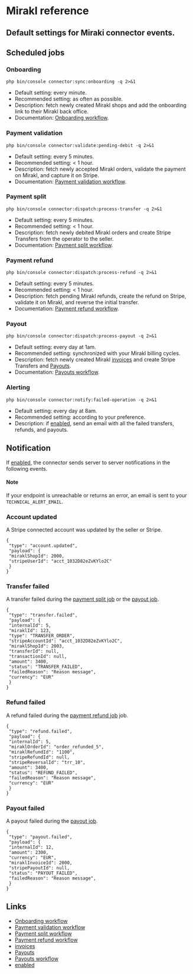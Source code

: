 # Mirakl reference

## Default settings for Miraki connector events.

## Scheduled jobs

### Onboarding

```
php bin/console connector:sync:onboarding -q 2>&1
```

- Default setting: every minute.
- Recommended setting: as often as possible.
- Description: fetch newly created Mirakl shops and add the onboarding link to
their Mirakl back office.
- Documentation: [Onboarding
workflow](https://docs.stripe.com/connectors/mirakl/onboarding-sellers).

### Payment validation

```
php bin/console connector:validate:pending-debit -q 2>&1
```

- Default setting: every 5 minutes.
- Recommended setting: < 1 hour.
- Description: fetch newly accepted Mirakl orders, validate the payment on
Mirakl, and capture it on Stripe.
- Documentation: [Payment validation
workflow](https://docs.stripe.com/connectors/mirakl/payments#payment-validation).

### Payment split

```
php bin/console connector:dispatch:process-transfer -q 2>&1
```

- Default setting: every 5 minutes.
- Recommended setting: < 1 hour.
- Description: fetch newly debited Mirakl orders and create Stripe Transfers
from the operator to the seller.
- Documentation: [Payment split
workflow](https://docs.stripe.com/connectors/mirakl/payments#payment-split).

### Payment refund

```
php bin/console connector:dispatch:process-refund -q 2>&1
```

- Default setting: every 5 minutes.
- Recommended setting: < 1 hour.
- Description: fetch pending Mirakl refunds, create the refund on Stripe,
validate it on Mirakl, and reverse the initial transfer.
- Documentation: [Payment refund
workflow](https://docs.stripe.com/connectors/mirakl/payments#payment-refund).

### Payout

```
php bin/console connector:dispatch:process-payout -q 2>&1
```

- Default setting: every day at 1am.
- Recommended setting: synchronized with your Mirakl billing cycles.
- Description: fetch newly created Mirakl
[invoices](https://docs.stripe.com/api/invoices) and create Stripe Transfers and
[Payouts](https://docs.stripe.com/payouts).
- Documentation: [Payouts
workflow](https://docs.stripe.com/connectors/mirakl/payouts#seller-settlement).

### Alerting

```
php bin/console connector:notify:failed-operation -q 2>&1
```

- Default setting: every day at 8am.
- Recommended setting: according to your preference.
- Description: if
[enabled](https://docs.stripe.com/connectors/mirakl/configuration#alerting),
send an email with all the failed transfers, refunds, and payouts.

## Notification

If [enabled](https://docs.stripe.com/connectors/mirakl/configuration#alerting),
the connector sends server to server notifications in the following events.

#### Note

If your endpoint is unreachable or returns an error, an email is sent to your
`TECHNICAL_ALERT_EMAIL`.

### Account updated

A Stripe connected account was updated by the seller or Stripe.

```
{
 "type": "account.updated",
 "payload": {
 "miraklShopId": 2000,
 "stripeUserId": "acct_1032D82eZvKYlo2C"
 }
}
```

### Transfer failed

A transfer failed during the [payment split
job](https://docs.stripe.com/connectors/mirakl/reference#payment-split) or the
[payout job](https://docs.stripe.com/connectors/mirakl/reference#payout).

```
{
 "type": "transfer.failed",
 "payload": {
 "internalId": 5,
 "miraklId": 123,
 "type": "TRANSFER_ORDER",
 "stripeAccountId": "acct_1032D82eZvKYlo2C",
 "miraklShopId": 2003,
 "transferId": null,
 "transactionId": null,
 "amount": 3400,
 "status": "TRANSFER_FAILED",
 "failedReason": "Reason message",
 "currency": "EUR"
 }
}
```

### Refund failed

A refund failed during the [payment refund
job](https://docs.stripe.com/connectors/mirakl/reference#payment-refund) job.

```
{
 "type": "refund.failed",
 "payload": {
 "internalId": 5,
 "miraklOrderId": "order_refunded_5",
 "miraklRefundId": "1100",
 "stripeRefundId": null,
 "stripeReversalId": "trr_10",
 "amount": 3400,
 "status": "REFUND_FAILED",
 "failedReason": "Reason message",
 "currency": "EUR"
 }
}
```

### Payout failed

A payout failed during the [payout
job](https://docs.stripe.com/connectors/mirakl/reference#payout).

```
{
 "type": "payout.failed",
 "payload": {
 "internalId": 12,
 "amount": 2300,
 "currency": "EUR",
 "miraklInvoiceId": 2000,
 "stripePayoutId": null,
 "status": "PAYOUT_FAILED",
 "failedReason": "Reason message",
 }
}
```

## Links

- [Onboarding
workflow](https://docs.stripe.com/connectors/mirakl/onboarding-sellers)
- [Payment validation
workflow](https://docs.stripe.com/connectors/mirakl/payments#payment-validation)
- [Payment split
workflow](https://docs.stripe.com/connectors/mirakl/payments#payment-split)
- [Payment refund
workflow](https://docs.stripe.com/connectors/mirakl/payments#payment-refund)
- [invoices](https://docs.stripe.com/api/invoices)
- [Payouts](https://docs.stripe.com/payouts)
- [Payouts
workflow](https://docs.stripe.com/connectors/mirakl/payouts#seller-settlement)
- [enabled](https://docs.stripe.com/connectors/mirakl/configuration#alerting)